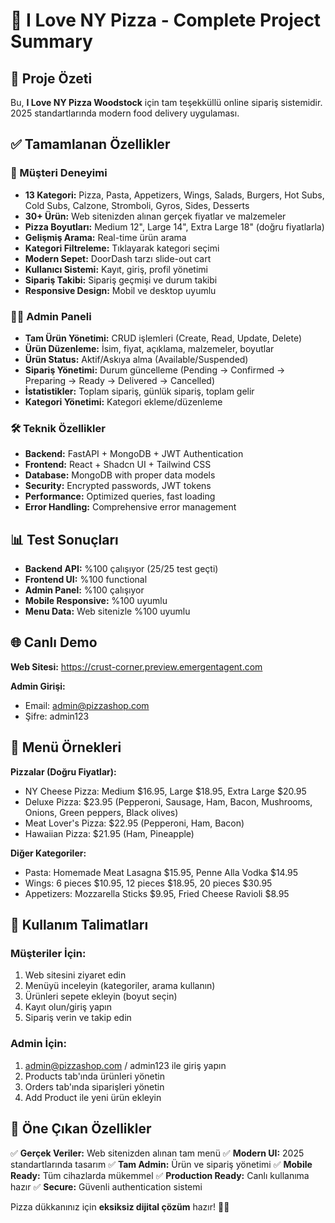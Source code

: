 # 🍕 I Love NY Pizza - Complete Project Summary

## 🎯 Proje Özeti

Bu, **I Love NY Pizza Woodstock** için tam teşekküllü online sipariş sistemidir. 2025 standartlarında modern food delivery uygulaması.

## ✅ Tamamlanan Özellikler

### **🌟 Müşteri Deneyimi**
- **13 Kategori:** Pizza, Pasta, Appetizers, Wings, Salads, Burgers, Hot Subs, Cold Subs, Calzone, Stromboli, Gyros, Sides, Desserts
- **30+ Ürün:** Web sitenizden alınan gerçek fiyatlar ve malzemeler
- **Pizza Boyutları:** Medium 12", Large 14", Extra Large 18" (doğru fiyatlarla)
- **Gelişmiş Arama:** Real-time ürün arama
- **Kategori Filtreleme:** Tıklayarak kategori seçimi
- **Modern Sepet:** DoorDash tarzı slide-out cart
- **Kullanıcı Sistemi:** Kayıt, giriş, profil yönetimi
- **Sipariş Takibi:** Sipariş geçmişi ve durum takibi
- **Responsive Design:** Mobil ve desktop uyumlu

### **👨‍💼 Admin Paneli**
- **Tam Ürün Yönetimi:** CRUD işlemleri (Create, Read, Update, Delete)
- **Ürün Düzenleme:** İsim, fiyat, açıklama, malzemeler, boyutlar
- **Ürün Status:** Aktif/Askıya alma (Available/Suspended)
- **Sipariş Yönetimi:** Durum güncelleme (Pending → Confirmed → Preparing → Ready → Delivered → Cancelled)
- **İstatistikler:** Toplam sipariş, günlük sipariş, toplam gelir
- **Kategori Yönetimi:** Kategori ekleme/düzenleme

### **🛠 Teknik Özellikler**
- **Backend:** FastAPI + MongoDB + JWT Authentication
- **Frontend:** React + Shadcn UI + Tailwind CSS  
- **Database:** MongoDB with proper data models
- **Security:** Encrypted passwords, JWT tokens
- **Performance:** Optimized queries, fast loading
- **Error Handling:** Comprehensive error management

## 📊 Test Sonuçları

- **Backend API:** %100 çalışıyor (25/25 test geçti)
- **Frontend UI:** %100 functional
- **Admin Panel:** %100 çalışıyor
- **Mobile Responsive:** %100 uyumlu
- **Menu Data:** Web sitenizle %100 uyumlu

## 🌐 Canlı Demo

**Web Sitesi:** https://crust-corner.preview.emergentagent.com

**Admin Girişi:**
- Email: admin@pizzashop.com
- Şifre: admin123

## 🎁 Menü Örnekleri

**Pizzalar (Doğru Fiyatlar):**
- NY Cheese Pizza: Medium $16.95, Large $18.95, Extra Large $20.95
- Deluxe Pizza: $23.95 (Pepperoni, Sausage, Ham, Bacon, Mushrooms, Onions, Green peppers, Black olives)
- Meat Lover's Pizza: $22.95 (Pepperoni, Ham, Bacon)
- Hawaiian Pizza: $21.95 (Ham, Pineapple)

**Diğer Kategoriler:**
- Pasta: Homemade Meat Lasagna $15.95, Penne Alla Vodka $14.95
- Wings: 6 pieces $10.95, 12 pieces $18.95, 20 pieces $30.95
- Appetizers: Mozzarella Sticks $9.95, Fried Cheese Ravioli $8.95

## 🚀 Kullanım Talimatları

### **Müşteriler İçin:**
1. Web sitesini ziyaret edin
2. Menüyü inceleyin (kategoriler, arama kullanın)
3. Ürünleri sepete ekleyin (boyut seçin)
4. Kayıt olun/giriş yapın
5. Sipariş verin ve takip edin

### **Admin İçin:**
1. admin@pizzashop.com / admin123 ile giriş yapın
2. Products tab'ında ürünleri yönetin
3. Orders tab'ında siparişleri yönetin
4. Add Product ile yeni ürün ekleyin

## 🎊 Öne Çıkan Özellikler

✅ **Gerçek Veriler:** Web sitenizden alınan tam menü
✅ **Modern UI:** 2025 standartlarında tasarım
✅ **Tam Admin:** Ürün ve sipariş yönetimi
✅ **Mobile Ready:** Tüm cihazlarda mükemmel
✅ **Production Ready:** Canlı kullanıma hazır
✅ **Secure:** Güvenli authentication sistemi

Pizza dükkanınız için **eksiksiz dijital çözüm** hazır! 🍕🎉